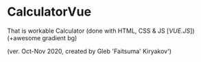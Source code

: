 # CalculatorVue
**<Calculator on Vue.js>**

That is workable Calculator (done with HTML, CSS & JS [_VUE.JS_]) (+awesome gradient bg)

(ver. Oct-Nov 2020, created by Gleb 'Faitsuma' Kiryakov')
